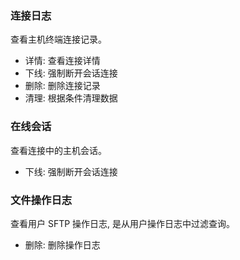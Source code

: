 ### 连接日志

查看主机终端连接记录。

* 详情: 查看连接详情
* 下线: 强制断开会话连接
* 删除: 删除连接记录
* 清理: 根据条件清理数据

### 在线会话

查看连接中的主机会话。

* 下线: 强制断开会话连接

### 文件操作日志

查看用户 SFTP 操作日志, 是从用户操作日志中过滤查询。

* 删除: 删除操作日志
